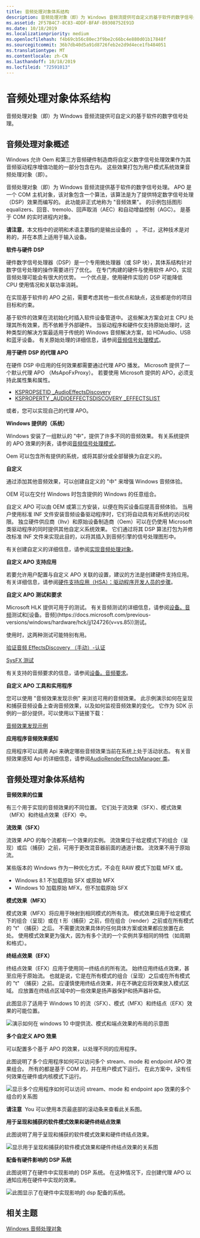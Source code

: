 ```yaml
---
title: 音频处理对象体系结构
description: 音频处理对象（即）为 Windows 音频流提供可自定义的基于软件的数字信号处理。
ms.assetid: 2F57B4C7-8C83-4DDF-BFAF-B9308752E91D
ms.date: 10/18/2019
ms.localizationpriority: medium
ms.openlocfilehash: f4b69cb56c80ec3f9be2c66bc4e880d01b17848f
ms.sourcegitcommit: 36b7db40d5a91d8726feb2e2d9d4ece1fb484051
ms.translationtype: MT
ms.contentlocale: zh-CN
ms.lasthandoff: 10/18/2019
ms.locfileid: "72591013"
---
```

# <a name="audio-processing-object-architecture"></a>音频处理对象体系结构

音频处理对象（即）为 Windows 音频流提供可自定义的基于软件的数字信号处理。

## <a name="span-idaudio_processing_objects_overviewspanspan-idaudio_processing_objects_overviewspanspan-idaudio_processing_objects_overviewspanaudio-processing-objects-overview"></a><span id="Audio_Processing_Objects_Overview"></span><span id="audio_processing_objects_overview"></span><span id="AUDIO_PROCESSING_OBJECTS_OVERVIEW"></span>音频处理对象概述

Windows 允许 Oem 和第三方音频硬件制造商将自定义数字信号处理效果作为其音频驱动程序增值功能的一部分包含在内。 这些效果打包为用户模式系统效果音频处理对象（即）。

音频处理对象（即）为 Windows 音频流提供基于软件的数字信号处理。 APO 是一个 COM 主机对象，该对象包含一个算法，该算法是为了提供特定数字信号处理（DSP）效果而编写的。 此功能非正式地称为 "音频效果"。 的示例包括图形 equalizers、回音、tremolo、回声取消（AEC）和自动增益控制（AGC）。 是基于 COM 的实时进程内对象。

**请注意**，本文档中的说明和术语主要指的是输出设备的   。 不过，这种技术是对称的，并在本质上适用于输入设备。

**软件与硬件 DSP**

硬件数字信号处理器（DSP）是一个专用微处理器（或 SIP 块），其体系结构针对数字信号处理的操作需要进行了优化。 在专门构建的硬件与使用软件 APO，实现音频处理可能会有很大的优势。 一个优点是，使用硬件实现的 DSP 可能降低 CPU 使用情况和关联功率消耗。

在实现基于软件的 APO 之前，需要考虑其他一些优点和缺点，这些都是你的项目目标和约束。

基于软件的效果在流初始化时插入软件设备管道中。 这些解决方案会对主 CPU 处理其所有效果，而不依赖于外部硬件。 当驱动程序和硬件仅支持原始处理时，这种类型的解决方案最适用于传统的 Windows 音频解决方案，如 HDAudio、USB 和蓝牙设备。 有关原始处理的详细信息，请参阅[音频信号处理模式](audio-signal-processing-modes.md)。

**用于硬件 DSP 的代理 APO**

在硬件 DSP 中应用的任何效果都需要通过代理 APO 播发。 Microsoft 提供了一个默认代理 APO （MsApoFxProxy）。 若要使用 Microsoft 提供的 APO，必须支持此属性集和属性。

-   [KSPROPSETID \_AudioEffectsDiscovery](https://docs.microsoft.com/windows-hardware/drivers/audio/kspropsetid-audioeffectsdiscovery)
-   [KSPROPERTY \_AUDIOEFFECTSDISCOVERY \_EFFECTSLIST](https://docs.microsoft.com/previous-versions/windows/hardware/drivers/dn457706(v=vs.85))

或者，您可以实现自己的代理 APO。

**Windows 提供的（系统）**

Windows 安装了一组默认的 "中"，提供了许多不同的音频效果。 有关系统提供的 APO 效果的列表，请参阅[音频信号处理模式](audio-signal-processing-modes.md)。

Oem 可以包含所有提供的系统，或将其部分或全部替换为自定义的。

**自定义**

通过添加其他音频效果，可以创建自定义的 "中" 来增强 Windows 音频体验。

OEM 可以在交付 Windows 时包含提供的 Windows 的任意组合。

自定义 APO 可以由 OEM 或第三方安装，以便在购买设备后提高音频体验。 当用户使用标准 INF 文件安装音频设备驱动程序时，它们将自动具有对系统的访问权限。 独立硬件供应商（Ihv）和原始设备制造商（Oem）可以在仍使用 Microsoft 类驱动程序的同时提供其他自定义系统效果。 它们通过将其 DSP 算法打包为并修改标准 INF 文件来实现此目的，以将其插入到音频引擎的信号处理图形中。

有关创建自定义的详细信息，请参阅[实现音频处理对象](implementing-audio-processing-objects.md)。

**自定义 APO 支持应用**

若要允许用户配置与自定义 APO 关联的设置，建议的方法是创建硬件支持应用。 有关详细信息，请参阅[硬件支持应用（HSA）：驱动程序开发人员的步骤](https://docs.microsoft.com/windows-hardware/drivers/devapps/hardware-support-app--hsa--steps-for-driver-developers)。

**自定义 APO 测试和要求**

Microsoft HLK 提供可用于的测试。 有关音频测试的详细信息，请参阅[设备。音频](https://docs.microsoft.com/previous-versions/windows/hardware/hck/jj123955(v=vs.85))测试和[设备。音频](https://docs.microsoft.com/previous-versions/windows/hardware/hck/jj124726(v=vs.85))测试。

使用时，这两种测试可能特别有用。

[验证音频 EffectsDiscovery （手动）-认证](https://docs.microsoft.com/previous-versions/windows/hardware/hck/dn456312(v=vs.85))

[SysFX 测试](https://docs.microsoft.com/previous-versions/windows/hardware/hck/jj124017(v=vs.85))

有关支持的音频要求的信息，请参阅[设备。音频要求](https://docs.microsoft.com/previous-versions/windows/hardware/cert-program/deviceaudio-requirements)。

**自定义 APO 工具和实用程序**

您可以使用 "音频效果发现示例" 来浏览可用的音频效果。 此示例演示如何在呈现和捕获音频设备上查询音频效果，以及如何监视音频效果的变化。 它作为 SDK 示例的一部分提供，可以使用以下链接下载：

[音频效果发现示例](https://code.msdn.microsoft.com/windowsapps/Audio-effects-discovery-5fd65c15)

**应用程序音频效果感知**

应用程序可以调用 Api 来确定哪些音频效果当前在系统上处于活动状态。 有关音频效果感知 Api 的详细信息，请参阅[AudioRenderEffectsManager 类](https://docs.microsoft.com/uwp/api/Windows.Media.Effects.AudioRenderEffectsManager)。

## <a name="span-idaudio_processing_objects_architecturespanspan-idaudio_processing_objects_architecturespanspan-idaudio_processing_objects_architecturespanaudio-processing-objects-architecture"></a><span id="Audio_Processing_Objects_Architecture"></span><span id="audio_processing_objects_architecture"></span><span id="AUDIO_PROCESSING_OBJECTS_ARCHITECTURE"></span>音频处理对象体系结构

**音频效果的位置**

有三个用于实现的音频效果的不同位置。 它们处于流效果（SFX）、模式效果（MFX）和终结点效果（EFX）中。

**流效果（SFX）**

流效果 APO 的每个流都有一个效果的实例。 流效果位于给定模式下的组合（呈现）或后（捕获）之前，可用于更改混音器前面的通道计数。 流效果不用于原始流。

某些版本的 Windows 作为一种优化方式，不会在 RAW 模式下加载 MFX 或。

-   Windows 8.1 不加载原始 SFX 或原始 MFX
-   Windows 10 加载原始 MFX，但不加载原始 SFX

**模式效果（MFX）**

模式效果（MFX）将应用于映射到相同模式的所有流。 模式效果应用于给定模式下的组合（呈现）或在 t 形（捕获）之前，但在组合（render）之前或在所有模式的 "t" （捕获）之后。 不需要流效果具体的任何具体方案或效果都应放置在此处。 使用模式效果更为强大，因为有多个流的一个实例共享相同的特性（如周期和格式）。

**终结点效果（EFX）**

终结点效果（EFX）应用于使用同一终结点的所有流。 始终应用终结点效果，甚至应用于原始流。 也就是说，它是在所有模式的组合（呈现）之后或在所有模式的 "t" （捕获）之前。 应谨慎使用终结点效果，并在不确定应将效果放入模式区域。 应放置在终结点区域中的一些效果是扬声器保护和扬声器补偿。

此图显示了适用于 Windows 10 的流（SFX）、模式（MFX）和终结点（EFX）效果的可能位置。

![演示如何在 windows 10 中提供流、模式和端点效果的布局的示意图](images/audio-apo-software-effects-summary.png)

**多个自定义 APO 效果**

可以配置多个基于 APO 的效果，以处理不同的应用程序。

此图说明了多个应用程序如何可以访问多个 stream、mode 和 endpoint APO 效果组合。 所有的都是基于 COM 的，并在用户模式下运行。 在此方案中，没有任何效果在硬件或内核模式下运行。

![显示多个应用程序如何可以访问 stream、mode 和 endpoint apo 效果的多个组合的关系图](images/audio-apo-software-effects-1.png)

**请注意**  You 可以使用本页最底部的滚动条来查看此关系图。

**用于呈现和捕获的软件模式效果和硬件终结点效果**

此图说明了用于呈现和捕获的软件模式效果和硬件终结点效果。

![显示用于呈现和捕获的软件模式效果和硬件终结点效果的关系图](images/audio-apo-software-mode-effects-and-hardware-endpoint-effects-2.png)

**配备有硬件影响的 DSP 系统**

此图说明了在硬件中实现影响的 DSP 系统。 在这种情况下，应创建代理 APO 以通知应用在硬件中实现的效果。

![此图显示了在硬件中实现影响的 dsp 配备的系统。](images/audio-apo-dsp-equipped-system-with-hardware-effects-3.png)

## <a name="span-idrelated_topicsspanrelated-topics"></a><span id="related_topics"></span>相关主题
[Windows 音频处理对象](windows-audio-processing-objects.md)  
